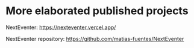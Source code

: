 # More elaborated published projects

NextEventer: https://nexteventer.vercel.app/

NextEventer repository: https://github.com/matias-fuentes/NextEventer

